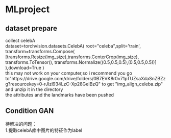 # MLproject
<h2>dataset prepare</h2>
collect celebA<br>
dataset=torchvision.datasets.CelebA(
        root="celeba",split='train',
        transform=transforms.Compose(
            [transforms.Resize(img_size),transforms.CenterCrop(img_size),
             transforms.ToTensor(), transforms.Normalize((0.5,0.5,0.5),(0.5,0.5,0.5))]
        ),download=True
    )<br>
this may not work on your computer,so i recommend you go to"https://drive.google.com/drive/folders/0B7EVK8r0v71pTUZsaXdaSnZBZzg?resourcekey=0-rJlzl934LzC-Xp28GeIBzQ" to get "img_align_celeba.zip" and unzip it in the directory<br>
the attributes and the landmarks have been pushed<br>
<h2>Condition GAN </h2>
待解决的问题：<br>
1.提取celebA库中图片的特征作为label
